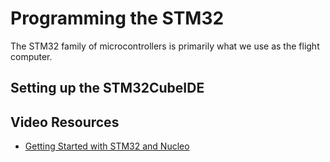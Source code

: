# Programming the STM32
The STM32 family of microcontrollers is primarily what we use as the flight computer. 

## Setting up the STM32CubeIDE 


## Video Resources
- [Getting Started with STM32 and Nucleo](https://youtube.com/playlist?list=PLEBQazB0HUyRYuzfi4clXsKUSgorErmBv&si=6eI9FrAluDvCqMZy)